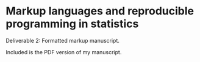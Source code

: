 # Markup languages and reproducible programming in statistics

Deliverable 2: Formatted markup manuscript.

Included is the PDF version of my manuscript.